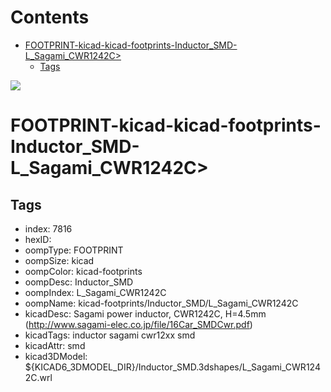 



Contents
========

* [FOOTPRINT-kicad-kicad-footprints-Inductor_SMD-L_Sagami_CWR1242C>](#footprint-kicad-kicad-footprints-inductor_smd-l_sagami_cwr1242c)
	* [Tags](#tags)
  
![][im]
# FOOTPRINT-kicad-kicad-footprints-Inductor_SMD-L_Sagami_CWR1242C>

## Tags

- index: 7816
- hexID: 
- oompType: FOOTPRINT
- oompSize: kicad
- oompColor: kicad-footprints
- oompDesc: Inductor_SMD
- oompIndex: L_Sagami_CWR1242C
- oompName: kicad-footprints/Inductor_SMD/L_Sagami_CWR1242C
- kicadDesc: Sagami power inductor, CWR1242C, H=4.5mm (http://www.sagami-elec.co.jp/file/16Car_SMDCwr.pdf)
- kicadTags: inductor sagami cwr12xx smd
- kicadAttr: smd
- kicad3DModel: ${KICAD6_3DMODEL_DIR}/Inductor_SMD.3dshapes/L_Sagami_CWR1242C.wrl



[im]: image.png
